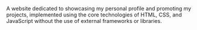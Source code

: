 A website dedicated to showcasing my personal profile and promoting my projects, implemented using the core technologies of HTML, CSS, and JavaScript without the use of external frameworks or libraries.